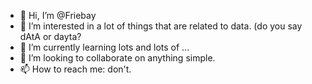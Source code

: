 - 👋 Hi, I’m @Friebay
- 👀 I’m interested in a lot of things that are related to data. (do you say dAtA or dayta?
- 🌱 I’m currently learning lots and lots of ...
- 💞️ I’m looking to collaborate on anything simple.
- 📫 How to reach me: don't.

<!---
Friebay/Friebay is a ✨ special ✨ repository because its `README.md` (this file) appears on your GitHub profile.
You can click the Preview link to take a look at your changes.
--->
